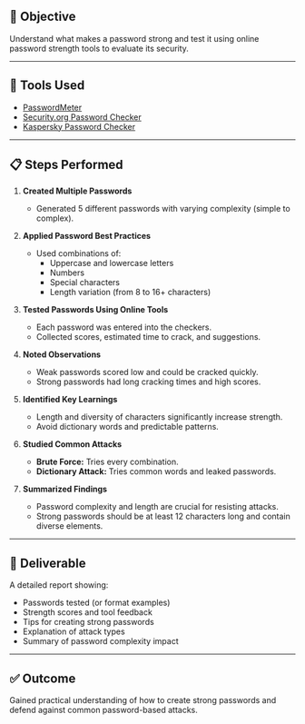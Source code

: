 ## 📌 Objective
Understand what makes a password strong and test it using online password strength tools to evaluate its security.

---

## 🔧 Tools Used
- [PasswordMeter](https://passwordmeter.com)
- [Security.org Password Checker](https://www.security.org/how-secure-is-my-password/)
- [Kaspersky Password Checker](https://www.kaspersky.com/password-check)

---

## 📋 Steps Performed

1. **Created Multiple Passwords**
   - Generated 5 different passwords with varying complexity (simple to complex).

2. **Applied Password Best Practices**
   - Used combinations of:
     - Uppercase and lowercase letters
     - Numbers
     - Special characters
     - Length variation (from 8 to 16+ characters)

3. **Tested Passwords Using Online Tools**
   - Each password was entered into the checkers.
   - Collected scores, estimated time to crack, and suggestions.

4. **Noted Observations**
   - Weak passwords scored low and could be cracked quickly.
   - Strong passwords had long cracking times and high scores.

5. **Identified Key Learnings**
   - Length and diversity of characters significantly increase strength.
   - Avoid dictionary words and predictable patterns.

6. **Studied Common Attacks**
   - **Brute Force:** Tries every combination.
   - **Dictionary Attack:** Tries common words and leaked passwords.

7. **Summarized Findings**
   - Password complexity and length are crucial for resisting attacks.
   - Strong passwords should be at least 12 characters long and contain diverse elements.

---

## 📄 Deliverable
A detailed report showing:
- Passwords tested (or format examples)
- Strength scores and tool feedback
- Tips for creating strong passwords
- Explanation of attack types
- Summary of password complexity impact

---

## ✅ Outcome
Gained practical understanding of how to create strong passwords and defend against common password-based attacks.

